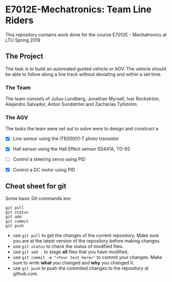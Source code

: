 # E7012E-Mechatronics: Team Line Riders
This repository contains work done for the course E7012E - Mechatronics at LTU Spring 2019

## The Project
The task is to build an automated guided vehicle or AGV. The vehicle should be able to follow along a line track without deviating and within a set time.

### The Team
The team consists of Julius Lundberg, Jonathan Myrsell, Ivar Rockström, Alejandro Salvador, Anton Sundström and Zacharias Tyllström. 

### The AGV
The tasks the team were set out to solve were to design and construct a
- [x] Line sensor using the ITR20001-T photo transistor
- [x] Hall sensor using the Hall Effect sensor SS441A, TO-92
- [ ] Control a steering servo using PID
- [x] Control a DC motor using PID


## Cheat sheet for git
Some basic Git commands are:
```
git pull
git status
git add
git commit
git push
```
- use `git pull` to get the changes of the current repository. Make sure you are at the latest version of the repository before making changes.
- use `git status` to check the status of modified files.
- use `git add .` to stage **all** files that you have modified.
- use `git commit -m "<Your text here>"` to commit your changes. Make sure to write **what** you changed and **why** you changed it.
- use `git push` to push the commited changes to the repository at github.com.
